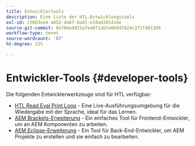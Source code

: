 ```yaml
---
title: Entwicklertools
description: Eine Liste der HTL-Entwicklungstools
exl-id: c5683ee4-a052-4a6f-8ad1-e18a4201414e
source-git-commit: 8e70ee4921a7ea071ab7e06947824c371f4013d8
workflow-type: tm+mt
source-wordcount: '87'
ht-degree: 31%

---
```


# Entwickler-Tools {#developer-tools}

Die folgenden Entwicklerwerkzeuge sind für HTL verfügbar:

* [HTL Read Eval Print Loop](https://github.com/Adobe-Marketing-Cloud/aem-htl-repl)  - Eine Live-Ausführungsumgebung für die Wiedergabe mit der Sprache, ideal für das Lernen.
* [AEM Brackets-Erweiterung](https://docs.adobe.com/content/help/en/experience-manager-65/developing/devtools/aem-brackets.html)  - Ein einfaches Tool für Frontend-Entwickler, um an AEM Komponenten zu arbeiten.
* [AEM Eclipse-Erweiterung](https://docs.adobe.com/content/help/en/experience-manager-65/developing/devtools/aem-eclipse.html)  - Ein Tool für Back-End-Entwickler, um AEM Projekte zu erstellen und sie einfach zu bearbeiten.
